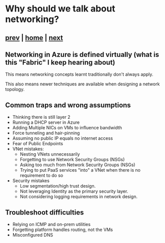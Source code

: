 # Why should we talk about networking?

## [prev](./readme.md) | [home](./readme.md)  | [next](./basics.md)

## Networking in Azure is defined virtually (what is this "Fabric" I keep hearing about)

This means networking concepts learnt traditionally don't always apply.

This also means newer techniques are available when designing a network topology.

## Common traps and wrong assumptions

- Thinking there is still layer 2
- Running a DHCP server in Azure
- Adding Multiple NICs on VMs to influence bandwidth
- Force tunneling and hair-pinning
- Assuming no public IP equals no internet access
- Fear of Public Endpoints
- VNet mistakes:
  - Nesting VNets unnecessarily
  - Forgetting to use Network Security Groups (NSGs)
  - Asking too much from Network Security Groups (NSGs)
  - Trying to put PaaS services "into" a VNet when there is no requirement to do so
- Security mistakes
  - Low segmentation/high trust design.
  - Not leveraging Identity as the primary security layer.
  - Not considering logging requirements in network design.

## Troubleshoot difficulties

- Relying on ICMP and on-prem utilities
- Forgetting platform handles routing, not the VMs
- Misconfigured DNS
